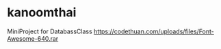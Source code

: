 # kanoomthai
MiniProject for DatabassClass
https://codethuan.com/uploads/files/Font-Awesome-640.rar
